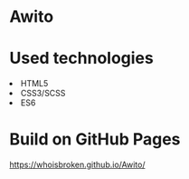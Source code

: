 # Awito

# Used technologies
<li>HTML5</li>
<li>CSS3/SCSS</li>
<li>ES6</li>

# Build on GitHub Pages
<https://whoisbroken.github.io/Awito/>
